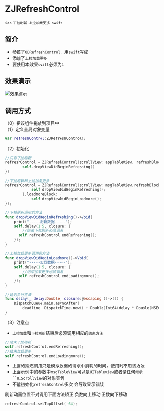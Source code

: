 # ZJRefreshControl

`ios` `下拉刷新` `上拉加载更多` `swift`


## 简介

+ 参照了`ODRefreshControl`，用`swift`写成
+ 添加了`上拉加载更多`  
+ 要使用本效果`swift`必须为`4`

## 效果演示  

![效果演示](https://github.com/psvmc/ZJRefreshControl/raw/master/Images/refresh01.gif)

## 调用方式

（0）把该组件拖放到项目中  
（1）定义全局对象变量

```swift
var refreshControl:ZJRefreshControl!;
```

（2）初始化

```swift
//只有下拉刷新
refreshControl = ZJRefreshControl(scrollView: appTableView, refreshBlock: {
        self.dropViewDidBeginRefreshing()
})
	
//下拉刷新和上拉加载更多
refreshControl = ZJRefreshControl(scrollView: msgTableView,refreshBlock: {
            self.dropViewDidBeginRefreshing();
        },loadmoreBlock: {
            self.dropViewDidBeginLoadmore();
});
	
//下拉刷新调用的方法
func dropViewDidBeginRefreshing()->Void{
    print("-----刷新数据-----");
    self.delay(1.5, closure: {
    	//结束下拉刷新必须调用
      self.refreshControl.endRefreshing();
    });
}
    
//上拉加载更多调用的方法
func dropViewDidBeginLoadmore()->Void{
    print("-----加载数据-----");
    self.delay(1.5, closure: {
    	//结束加载更多必须调用
      self.refreshControl.endLoadingmore();
    });
}
    
//延迟执行方法
func delay(_ delay:Double, closure:@escaping ()->()) {
    DispatchQueue.main.asyncAfter(
        deadline: DispatchTime.now() + Double(Int64(delay * Double(NSEC_PER_SEC))) / Double(NSEC_PER_SEC), execute: closure)
} 
```

（3）注意点  

+ `上拉加载`和`下拉刷新`结束后必须调用相应的`结束方法`

```swift
//结束下拉刷新
self.refreshControl.endRefreshing();
//结束加载更多
self.refreshControl.endLoadingmore();	
```

+ 上面的延迟调用只是模拟数据的请求中消耗的时间，使用时不用该方法
+ 上面示例中的参数中`msgTableView`可以是`UITableview`或者是任何`继承``UIScrollView`的对象实例
+ 不能初始化`refreshControl`多次 会导致显示错误


刷新动画位置不对请用下面方法矫正 负数向上移动 正数向下移动

```swift
refreshControl.setTopOffset(-64);
```
